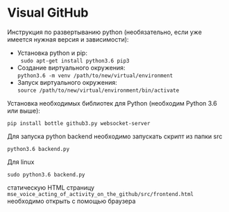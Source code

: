
# Visual GitHub

Инструкция по развертыванию python (необязательно, если уже имеется нужная версия и зависимости):
* Установка python и pip:  
` sudo apt-get install python3.6 pip3`
* Создание виртуального окружения:  
`python3.6 -m venv /path/to/new/virtual/environment`
* Запуск виртуального окружения:  
`source /path/to/new/virtual/environment/bin/activate`

Установка необходимых библиотек для Python (необходим Python 3.6 или выше):  
```
pip install bottle github3.py websocket-server
```

Для запуска python backend необходимо запускать скрипт из папки src
```
python3.6 backend.py
```

Для linux
```
sudo python3.6 backend.py
```

статическую HTML страницу `mse_voice_acting_of_activity_on_the_github/src/frontend.html` необходимо открыть с помощью браузера
